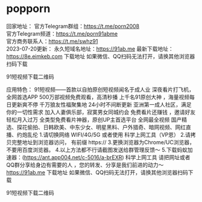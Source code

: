 # popporn  
回家地址：
 官方Telegram群组：https://t.me/porn2008  
 官方Telegram频道：https://t.me/porn91abme  
 官方商务联系人：https://t.me/swhz91  
2023-07-20更新：
 永久短域名地址：https://91ab.me
 最新下载地址：https://8e.eimkeb.com
下载地址
如果微信、QQ扫码无法打开，请换其他浏览器扫码下载

91短视频下载二维码

应用特色：
91短视频——首款以自拍原创短视频闻名于成人业
深夜看片打飞机，全网首选APP
500万部视频免费观看，高清秒播
上千名91原创大神 ，海量视频每日更新爽不停
千万狼友性福聚集地 24小时不间断更新
亚洲第一成人社区，满足你的一切性需求
加入人妻俱乐部，寂寞男女同城约会
免费看片还赚钱 ，邀请好友轻松月入过万
全类型免费看片神器，原创UP主首选平台
全网最全视频
国产精选、探花偷拍、日韩欧美、中东少女、明星黑料、户外猎奇、暗网视频、网红直播、约炮乱伦
1.请切换网络 WIFI/4G/5G 或者使用 科学上网工具（VP恩）
2.请拷贝完整地址到浏览器访问， 有前缀 https://
3.更换浏览器为Chrome/UC浏览器，不要用百度浏览器。
4.以上方法都不行请截图发送给群管理反馈～
5.下载蚂蚁加速器：(https://ant.app004.net/c-5016/a-brEXR) 科学上网工具
请把网址或者QQ群分享给身边有需要的人 ，您的转发、分享是我们前进的动力～https://91ab.me
下载地址
如果微信、QQ扫码无法打开，请换其他浏览器扫码下载

91短视频下载二维码
